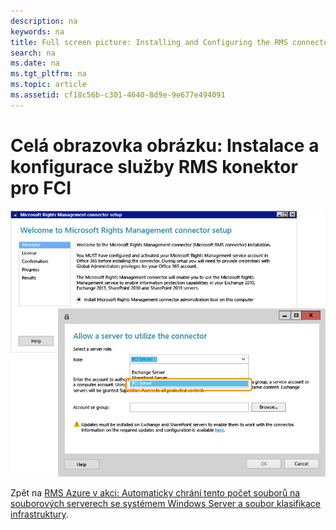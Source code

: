 ```yaml
---
description: na
keywords: na
title: Full screen picture: Installing and Configuring the RMS connector for FCI
search: na
ms.date: na
ms.tgt_pltfrm: na
ms.topic: article
ms.assetid: cf18c56b-c301-4640-8d9e-9e677e494091
---
```

# Cel&#225; obrazovka obr&#225;zku: Instalace a konfigurace služby RMS konektor pro FCI
![](../Image/AzRMS_FCI_Connector.png)

Zpět na [RMS Azure v akci: Automaticky chrání tento počet souborů na souborových serverech se systémem Windows Server a soubor klasifikace infrastruktury](http://technet.microsoft.com/library/jj585026.aspx).

